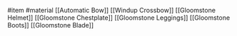#item #material 
[[Automatic Bow]]
[[Windup Crossbow]]
[[Gloomstone Helmet]]
[[Gloomstone Chestplate]]
[[Gloomstone Leggings]]
[[Gloomstone Boots]]
[[Gloomstone Blade]]